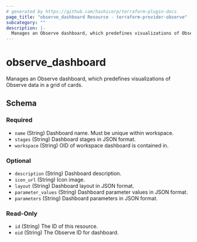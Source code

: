 ```yaml
---
# generated by https://github.com/hashicorp/terraform-plugin-docs
page_title: "observe_dashboard Resource - terraform-provider-observe"
subcategory: ""
description: |-
  Manages an Observe dashboard, which predefines visualizations of Observe data in a grid of cards.
---
```

# observe_dashboard

Manages an Observe dashboard, which predefines visualizations of Observe data in a grid of cards.

<!-- schema generated by tfplugindocs -->
## Schema

### Required

- `name` (String) Dashboard name. Must be unique within workspace.
- `stages` (String) Dashboard stages in JSON format.
- `workspace` (String) OID of workspace dashboard is contained in.

### Optional

- `description` (String) Dashboard description.
- `icon_url` (String) Icon image.
- `layout` (String) Dashboard layout in JSON format.
- `parameter_values` (String) Dashboard parameter values in JSON format.
- `parameters` (String) Dashboard parameters in JSON format.

### Read-Only

- `id` (String) The ID of this resource.
- `oid` (String) The Observe ID for dashboard.

